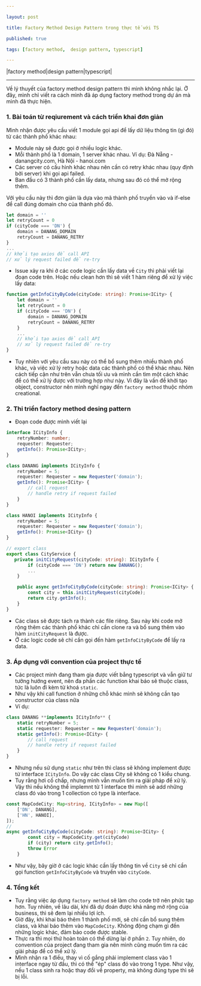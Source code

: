 ```yaml
---

layout: post

title: Factory Method Design Pattern trong thực tế với TS

published: true

tags: [factory method,  design pattern, typescript]

---
```


|factory method|design pattern|typescript|

---
  
Về lý thuyết của factory method design pattern thì mình không nhắc lại. Ở đây, mình chỉ viết ra cách mình đã áp dụng factory method trong dự án mà mình đã thực hiện.
### 1. Bài toán từ reqiurement và cách triển khai đơn giản

Mình nhận được yêu cầu viết 1 module gọi api để lấy dữ liệu thông tin (gì đó) từ các thành phố khác nhau:

* Module này sẽ được gọi ở nhiều logic khác.
* Mỗi thành phố là 1 domain, 1 server khác nhau. Ví dụ: Đà Nẵng - danangcity.com, Hà Nội - hanoi.com
* Các server có cấu hình khác nhau nên cần có retry khác nhau (quy định bởi server) khi gọi api failed.
* Ban đầu có 3 thành phố cần lấy data, nhưng sau đó có thể mở rộng thêm.

Với yêu cầu này thì đơn giản là dựa vào mã thành phố truyền vào và if-else để call đúng domain cho của thành phố đó.
```ts
let domain = ''
let retryCount = 0
if (cityCode === 'DN') {
	domain = DANANG_DOMAIN
	retryCount = DANANG_RETRY
}
...
// khởi tạo axios để call API
// xử lý request failed để re-try
```

* Issue xảy ra khi ở các code logic cần lấy data về `City` thì phải viết lại đoạn code trên. Hoặc nếu clean hơn thì sẽ viết 1 hàm riêng để xử lý việc lấy data:

```ts
function getInfoCityByCode(cityCode: string): Promise<ICity> {
    let domain = ''
    let retryCount = 0
    if (cityCode === 'DN') {
        domain = DANANG_DOMAIN
        retryCount = DANANG_RETRY
    }
    ...
    // khởi tạo axios để call API
    // xử lý request failed để re-try
}
```

* Tuy nhiên với yêu cầu sau này có thể bổ sung thêm nhiều thành phố khác, và việc xử lý retry hoặc data các thành phố có thể khác nhau. Nên cách tiếp cận như trên vẫn chưa tối ưu và mình cần tìm một cách khác để có thể xử lý được với trường hợp như này. Vì đây là vấn đề khởi tạo object, constructor nên mình nghĩ ngay đến `factory method` thuộc nhóm creational.

### 2. Thi triển factory method desing pattern

* Đoạn code được mình viết lại

```ts
interface ICityInfo {
    retryNumber: number;
    requester: Requester;
    getInfo(): Promise<ICity>;
}

class DANANG implements ICityInfo {
    retryNumber = 5;
    requester: Requester = new Requester('domain');
    getInfo(): Promise<ICity> {
        // call request
        // handle retry if request failed
    }
}

class HANOI implements ICityInfo {
    retryNumber = 5;
    requester: Requester = new Requester('domain');
    getInfo(): Promise<ICity> {}
}

// export class
export class CityService {
   private initCityRequest(cityCode: string): ICityInfo {
        if (cityCode === 'DN') return new DANANG();
		...
    }

    public async getInfoCityByCode(cityCode: string): Promise<ICity> {
        const city = this.initCityRequest(cityCode);
        return city.getInfo();
    }
}
```

* Các class sẽ được tách ra thành các file riêng. Sau này khi code mở rộng thêm các thành phố khác chỉ cần clone ra và bổ sung thêm vào hàm `initCityRequest` là được.
* Ở các logic code sẽ chỉ cần gọi đến hàm `getInfoCityByCode` để lấy ra data.

### 3. Áp dụng với convention của project thực tế

* Các project mình đang tham gia được viết bẳng typescript và vẫn giữ tư tưởng hướng event, nên đa phần các function khai báo sẽ thuộc class, tức là luôn đi kèm từ khoá `static`.
* Như vậy khi call function ở những chỗ khác mình sẽ không cần tạo constructor của class nữa
* Ví dụ:

```ts
class DANANG **implements ICityInfo** {
    static retryNumber = 5;
    static requester: Requester = new Requester('domain');
    static getInfo(): Promise<ICity> {
        // call request
        // handle retry if request failed
    }
}
```

* Nhưng nếu sử dụng `static` như trên thì class sẽ không implement được từ interface `ICityInfo`. Do vậy các class City sẽ không có 1 kiểu chung.
* Tuy rằng hơi cố chấp, nhưng mình vẫn muốn tìm ra giải pháp để xử lý. Vậy thì nếu không thể implemnt từ 1 interface thì mình sẽ add những class đó vào trong 1 collection có type là interface.

```ts
const MapCodeCity: Map<string, ICityInfo> = new Map([
    ['DN', DANANG],
    ['HN', HANOI],
]);
//
async getInfoCityByCode(cityCode: string): Promise<ICity> {
        const city = MapCodeCity.get(cityCode)
        if (city) return city.getInfo();
        throw Error
    }
```

* Như vậy, bây giờ ở các logic khác cần lấy thông tin về `City` sẽ chỉ cần gọi function `getInfoCityByCode` và truyền vào `cityCode`.

### 4. Tổng kết
* Tuy rằng việc áp dụng `factory method` sẽ làm cho code trở nên phức tạp hơn. Tuy nhiên, về lâu dài, khi đã dự đoán được khả năng mở rộng của business, thì sẽ đem lại nhiều lợi ích.
* Giờ đây, khi khai báo thêm 1 thành phố mới, sẽ chỉ cần bổ sung thêm class, và khai báo thêm vào `MapCodeCity`. Không động chạm gì đến những logic khác, đảm bảo code được stable.
* Thực ra thì mọi thứ hoàn toàn có thể dừng lại ở phần `2`. Tuy nhiên, do convention của project đang tham gia nên mình cũng muốn tìm ra các giải pháp để có thể xử lý.
* Mình nhận ra 1 điều, thay vì cố gắng phải implement class vào 1 interface ngay từ đầu, thì có thể "ép" class đó vào trong 1 type. Như vậy, nếu 1 class sinh ra hoặc thay đổi về property, mà không đúng type thì sẽ bị lỗi.
